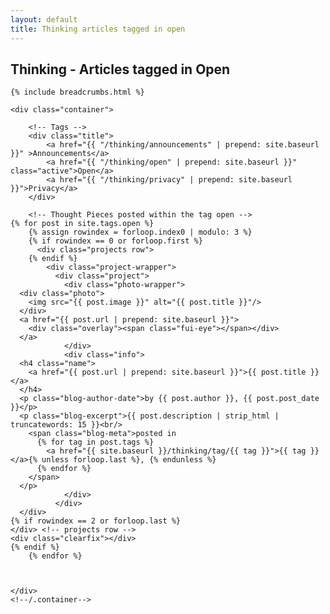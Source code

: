 ```yaml
---
layout: default
title: Thinking articles tagged in open
---
```

<body id="thinking">
<div class="page-wrapper">
<!-- Everything after this should be Editable as content -->
<section class="content-12 marg">
  <h1>
    <span class="wide btn-wide btn-wide2" style="background:transparent url(../../images/open-page-header.jpg) center top no-repeat;">Thinking - Articles tagged in Open</span>
  </h1>
</section>

<section class="projects-1 thinking">

	{% include breadcrumbs.html %}

    <div class="container">

		<!-- Tags -->
        <div class="title">
            <a href="{{ "/thinking/announcements" | prepend: site.baseurl }}" >Announcements</a>
            <a href="{{ "/thinking/open" | prepend: site.baseurl }}" class="active">Open</a>
            <a href="{{ "/thinking/privacy" | prepend: site.baseurl }}">Privacy</a>
        </div>

        <!-- Thought Pieces posted within the tag open -->
    {% for post in site.tags.open %}
        {% assign rowindex = forloop.index0 | modulo: 3 %}
        {% if rowindex == 0 or forloop.first %}
          <div class="projects row">
        {% endif %}
            <div class="project-wrapper">
              <div class="project">
                <div class="photo-wrapper">
      <div class="photo">
        <img src="{{ post.image }}" alt="{{ post.title }}"/>
      </div>
      <a href="{{ post.url | prepend: site.baseurl }}">
        <div class="overlay"><span class="fui-eye"></span></div>
      </a>
                </div>
                <div class="info">
      <h4 class="name">
        <a href="{{ post.url | prepend: site.baseurl }}">{{ post.title }}</a>
      </h4>
      <p class="blog-author-date">by {{ post.author }}, {{ post.post_date }}</p>
      <p class="blog-excerpt">{{ post.description | strip_html | truncatewords: 15 }}<br/>
        <span class="blog-meta">posted in
          {% for tag in post.tags %}
            <a href="{{ site.baseurl }}/thinking/tag/{{ tag }}">{{ tag }}</a>{% unless forloop.last %}, {% endunless %}
          {% endfor %}
        </span>
      </p>
                </div>
              </div>
      </div>
    {% if rowindex == 2 or forloop.last %}
    </div> <!-- projects row -->
    <div class="clearfix"></div>
  	{% endif %}
        {% endfor %}



    </div>
    <!--/.container-->
</section>

</body >
